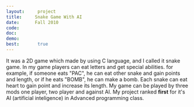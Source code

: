 ```yaml
---
layout:     project
title:     Snake Game With AI 
date:      Fall 2010
code:  
doc:        
demo:
best:       true
---
```

It was a 2D game which made by using C language, and I called it snake game. In my game players can eat letters and get special abilities. for example, if someone eats "PAC", he can eat other snake and gain points and length, or if he eats "BOMB", he can make a bomb. Each snake can eat heart to gain point and increase its length. My game can be played by three mods one player, two player and against AI. My project ranked <b>first</b> for it's AI (artificial inteligence)  in Advanced programming class. 
